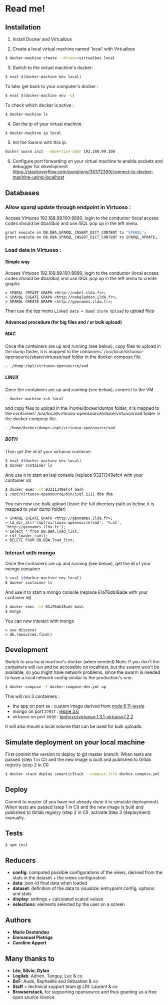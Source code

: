 # Read me!

## Installation

1. Install Docker and Virtualbox

2. Create a local virtual machine named 'local' with Virtualbox
```bash
$ docker-machine create --driver=virtualbox local
```

3. Switch to the virtual machine's docker:
```bash
$ eval $(docker-machine env local)  
```

To later get back to your computer's docker :
```bash
$ eval $(docker-machine env -u)  
```

To check which docker is active :
```bash
$ docker-machine ls  
```

4. Get the ip of your virtual machine
```bash
$ docker-machine ip local
```

5. Init the Swarm with this ip. 
```bash
docker swarm init --advertise-addr 192.168.99.100
```

6. Configure port forwarding on your virtual machine to enable sockets and debugger for development
https://stackoverflow.com/questions/35372399/connect-to-docker-machine-using-localhost


## Databases

### Allow sparql update through endpoint in Virtuoso :

Access Virtuoso 192.168.99.100:8890, login to the conductor (local access codes should be dba/dba) and use ISQL pop up in the left menu.

```bash
grant execute on DB.DBA.SPARQL_INSERT_DICT_CONTENT to "SPARQL";
grant execute on DB.DBA.SPARQL_INSERT_DICT_CONTENT to SPARQL_UPDATE;
```

### Load data in Virtuoso :

#### Simple way

Access Virtuoso 192.168.99.100:8890, login to the conductor (local access codes should be dba/dba) and use ISQL pop up in the left menu to create graphs
```
> SPARQL CREATE GRAPH <http://nobel.ilda.fr>;
> SPARQL CREATE GRAPH <http://nobeladdon.ilda.fr>;
> SPARQL CREATE GRAPH <http://geonames.ilda.fr>;
```

Then use the top menu `Linked Data > Quad Store Upload` to upload files 

#### Advanced procedure (for big files and / or bulk upload)

##### MAC 
Once the containers are up and running (see below), copy files to upload in the dump folder, it is mapped to the containers' /usr/local/virtuoso-opensource/share/virtuoso/vad folder in the docker-compose file.
```
- ./dump:/opt/virtuoso-opensource/vad
```

##### LINUX
Once the containers are up and running (see below), connect to the VM 
```
- docker-machine ssh local
```
and copy files to upload in the /home/docker/dumps folder, it is mapped to the containers' /usr/local/virtuoso-opensource/share/virtuoso/vad folder in the docker-compose file.
```
- /home/docker/dumps:/opt/virtuoso-opensource/vad
```

##### BOTH
Then get the id of your virtuoso container
```bash
$ eval $(docker-machine env local) 
$ docker container ls
```

And use it to start an isql console (replace 93211349efc4 with your container id)
```bash
$ docker exec -it 93211349efc4 bash
$ /opt/virtuoso-opensource/bin/isql 1111 dba dba
```

You can now use bulk upload (leave the full directory path as below, it is mapped to your dump folder)

```
> SPARQL CREATE GRAPH <http://geonames.ilda.fr>;
> ld_dir_all('/opt/virtuoso-opensource/vad', '%.nt', 'http://geonames.ilda.fr');
> select * from DB.DBA.load_list;
> rdf_loader_run();
> DELETE FROM DB.DBA.load_list;
```

### Interact with mongo

Once the containers are up and running (see below), get the id of your mongo container

```bash
$ eval $(docker-machine env local) 
$ docker container ls
```

And use it to start a mongo console  (replace 61a76db18ade with your container id)
```bash
$ docker exec -it 61a76db18ade bash
$ mongo
```

You can now interact with mongo
```
> use discover
> db.resources.find()
```

## Development

Switch to you local machine's docker (when needed)
Note: If you don't the containers will run and be accessible on localhost, but the swarm won't be available, so you might have network problems, since the swarm is needed to have a local network config similar to the production's one. 

```bash
$ docker-compose -f docker-compose-dev.yml up
```

This will run 3 containers : 
- the app on port `80` : custom image derived from [node:9.11-jessie](https://hub.docker.com/_/node/)
- mongo on port `27017` : [jessie 3.6](https://hub.docker.com/_/mongo/)
- virtuoso on port `8890` : [tenforce/virtuoso:1.3.1-virtuoso7.2.2](https://hub.docker.com/r/openlink/virtuoso_opensource/)

It will also mount a local volume that can be used for bulk uploads.


## Simulate deployment on your local machine

First commit the version to deploy to git master branch. 
When tests are passed (step 1 in CI) and the new image is built and published to Gitlab registry (step 2 in CI)

```bash
$ docker stack deploy semanticStack --compose-file docker-compose.yml --with-registry-auth
```


## Deploy

Commit to master (if you have not already done it to simulate deployment).
When tests are passed (step 1 in CI) and the new image is built and published to Gitlab registry (step 2 in CI), activate Step 3 (deployment) manually.

## Tests

```bash
$ npm test
```


## Reducers

* **config**: computed possible configurations of the views, derived from the stats in the dataset + the views configuration
* **data**: json-ld final data when loaded
* **dataset**: definition of the data to visualize: entrypoint config, options and stats
* **display**: settings + calculated scaled values
* **selections**: elements selected by the user on a screen


## Authors
* **Marie Destandau**
* **Emmanuel Pietriga**
* **Caroline Appert**


## Many thanks to

* **Léo, Silvio, Dylan**
* **Logilab**: Adrien, Tanguy, Luc & co
* **BnF**: Aude, Raphaëlle and Sébastien & co
* **Staff** = technical support team @ LRI: Laurent & co
* **Browserstack**, for supporting opensource and thus granting us a free open source licence

